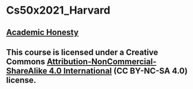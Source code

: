 # Cs50x2021_Harvard
## [Academic Honesty](https://cs50.harvard.edu/x/2021/honesty/)
## This course is licensed under a Creative Commons [Attribution-NonCommercial-ShareAlike 4.0 International](https://creativecommons.org/licenses/by-nc-sa/4.0/) (CC BY-NC-SA 4.0) license.
